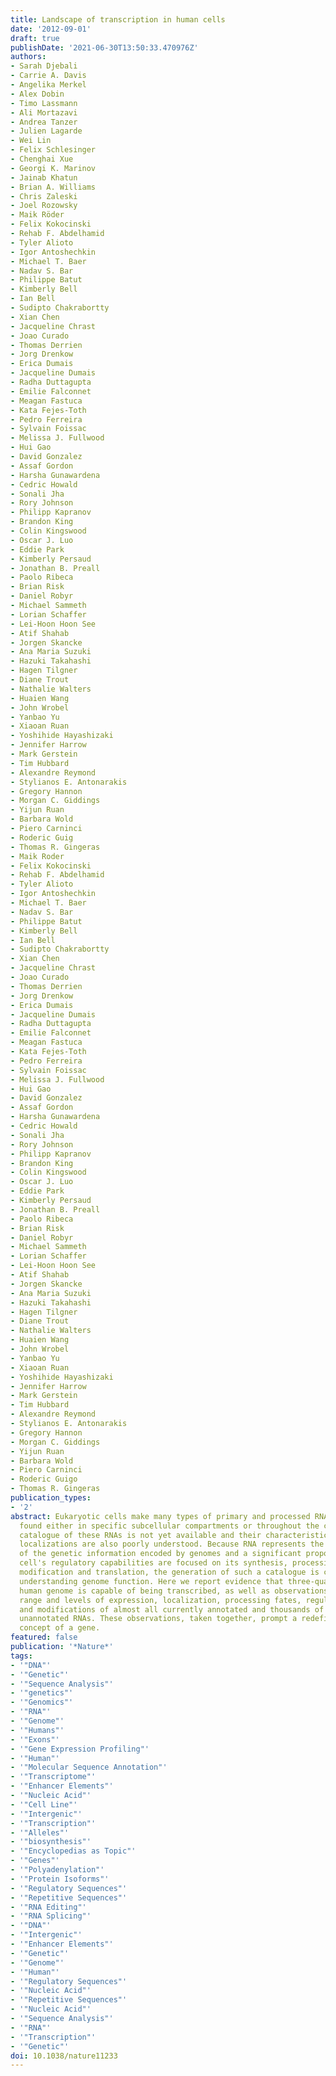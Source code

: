 ```yaml
---
title: Landscape of transcription in human cells
date: '2012-09-01'
draft: true
publishDate: '2021-06-30T13:50:33.470976Z'
authors:
- Sarah Djebali
- Carrie A. Davis
- Angelika Merkel
- Alex Dobin
- Timo Lassmann
- Ali Mortazavi
- Andrea Tanzer
- Julien Lagarde
- Wei Lin
- Felix Schlesinger
- Chenghai Xue
- Georgi K. Marinov
- Jainab Khatun
- Brian A. Williams
- Chris Zaleski
- Joel Rozowsky
- Maik Röder
- Felix Kokocinski
- Rehab F. Abdelhamid
- Tyler Alioto
- Igor Antoshechkin
- Michael T. Baer
- Nadav S. Bar
- Philippe Batut
- Kimberly Bell
- Ian Bell
- Sudipto Chakrabortty
- Xian Chen
- Jacqueline Chrast
- Joao Curado
- Thomas Derrien
- Jorg Drenkow
- Erica Dumais
- Jacqueline Dumais
- Radha Duttagupta
- Emilie Falconnet
- Meagan Fastuca
- Kata Fejes-Toth
- Pedro Ferreira
- Sylvain Foissac
- Melissa J. Fullwood
- Hui Gao
- David Gonzalez
- Assaf Gordon
- Harsha Gunawardena
- Cedric Howald
- Sonali Jha
- Rory Johnson
- Philipp Kapranov
- Brandon King
- Colin Kingswood
- Oscar J. Luo
- Eddie Park
- Kimberly Persaud
- Jonathan B. Preall
- Paolo Ribeca
- Brian Risk
- Daniel Robyr
- Michael Sammeth
- Lorian Schaffer
- Lei-Hoon Hoon See
- Atif Shahab
- Jorgen Skancke
- Ana Maria Suzuki
- Hazuki Takahashi
- Hagen Tilgner
- Diane Trout
- Nathalie Walters
- Huaien Wang
- John Wrobel
- Yanbao Yu
- Xiaoan Ruan
- Yoshihide Hayashizaki
- Jennifer Harrow
- Mark Gerstein
- Tim Hubbard
- Alexandre Reymond
- Stylianos E. Antonarakis
- Gregory Hannon
- Morgan C. Giddings
- Yijun Ruan
- Barbara Wold
- Piero Carninci
- Roderic Guig
- Thomas R. Gingeras
- Maik Roder
- Felix Kokocinski
- Rehab F. Abdelhamid
- Tyler Alioto
- Igor Antoshechkin
- Michael T. Baer
- Nadav S. Bar
- Philippe Batut
- Kimberly Bell
- Ian Bell
- Sudipto Chakrabortty
- Xian Chen
- Jacqueline Chrast
- Joao Curado
- Thomas Derrien
- Jorg Drenkow
- Erica Dumais
- Jacqueline Dumais
- Radha Duttagupta
- Emilie Falconnet
- Meagan Fastuca
- Kata Fejes-Toth
- Pedro Ferreira
- Sylvain Foissac
- Melissa J. Fullwood
- Hui Gao
- David Gonzalez
- Assaf Gordon
- Harsha Gunawardena
- Cedric Howald
- Sonali Jha
- Rory Johnson
- Philipp Kapranov
- Brandon King
- Colin Kingswood
- Oscar J. Luo
- Eddie Park
- Kimberly Persaud
- Jonathan B. Preall
- Paolo Ribeca
- Brian Risk
- Daniel Robyr
- Michael Sammeth
- Lorian Schaffer
- Lei-Hoon Hoon See
- Atif Shahab
- Jorgen Skancke
- Ana Maria Suzuki
- Hazuki Takahashi
- Hagen Tilgner
- Diane Trout
- Nathalie Walters
- Huaien Wang
- John Wrobel
- Yanbao Yu
- Xiaoan Ruan
- Yoshihide Hayashizaki
- Jennifer Harrow
- Mark Gerstein
- Tim Hubbard
- Alexandre Reymond
- Stylianos E. Antonarakis
- Gregory Hannon
- Morgan C. Giddings
- Yijun Ruan
- Barbara Wold
- Piero Carninci
- Roderic Guigo
- Thomas R. Gingeras
publication_types:
- '2'
abstract: Eukaryotic cells make many types of primary and processed RNAs that are
  found either in specific subcellular compartments or throughout the cells. A complete
  catalogue of these RNAs is not yet available and their characteristic subcellular
  localizations are also poorly understood. Because RNA represents the direct output
  of the genetic information encoded by genomes and a significant proportion of a
  cell's regulatory capabilities are focused on its synthesis, processing, transport,
  modification and translation, the generation of such a catalogue is crucial for
  understanding genome function. Here we report evidence that three-quarters of the
  human genome is capable of being transcribed, as well as observations about the
  range and levels of expression, localization, processing fates, regulatory regions
  and modifications of almost all currently annotated and thousands of previously
  unannotated RNAs. These observations, taken together, prompt a redefinition of the
  concept of a gene.
featured: false
publication: '*Nature*'
tags:
- '"DNA"'
- '"Genetic"'
- '"Sequence Analysis"'
- '"genetics"'
- '"Genomics"'
- '"RNA"'
- '"Genome"'
- '"Humans"'
- '"Exons"'
- '"Gene Expression Profiling"'
- '"Human"'
- '"Molecular Sequence Annotation"'
- '"Transcriptome"'
- '"Enhancer Elements"'
- '"Nucleic Acid"'
- '"Cell Line"'
- '"Intergenic"'
- '"Transcription"'
- '"Alleles"'
- '"biosynthesis"'
- '"Encyclopedias as Topic"'
- '"Genes"'
- '"Polyadenylation"'
- '"Protein Isoforms"'
- '"Regulatory Sequences"'
- '"Repetitive Sequences"'
- '"RNA Editing"'
- '"RNA Splicing"'
- '"DNA"'
- '"Intergenic"'
- '"Enhancer Elements"'
- '"Genetic"'
- '"Genome"'
- '"Human"'
- '"Regulatory Sequences"'
- '"Nucleic Acid"'
- '"Repetitive Sequences"'
- '"Nucleic Acid"'
- '"Sequence Analysis"'
- '"RNA"'
- '"Transcription"'
- '"Genetic"'
doi: 10.1038/nature11233
---
```


